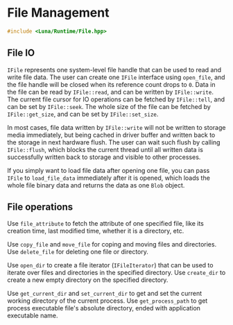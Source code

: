 # File Management

```c++
#include <Luna/Runtime/File.hpp>
```

## File IO

`IFile` represents one system-level file handle that can be used to read and write file data. The user can create one `IFile` interface using `open_file`, and the file handle will be closed when its reference count drops to `0`. Data in the file can be read by `IFile::read`, and can be written by `IFile::write`. The current file cursor for IO operations can be fetched by `IFile::tell`, and can be set by `IFile::seek`. The whole size of the file can be fetched by `IFile::get_size`, and can be set by `IFile::set_size`.

In most cases, file data written by `IFile::write` will not be written to storage media immediately, but being cached in driver buffer and written back to the storage in next hardware flush. The user can wait such flush by calling `IFile::flush`, which blocks the current thread until all written data is successfully written back to storage and visible to other processes.

If you simply want to load file data after opening one file, you can pass `IFile` to `load_file_data` immediately after it is opened, which loads the whole file binary data and returns the data as one `Blob` object.

## File operations

Use `file_attribute` to fetch the attribute of one specified file, like its creation time, last modified time, whether it is a directory, etc. 

Use `copy_file` and `move_file` for coping and moving files and directories. Use `delete_file` for deleting one file or directory.

Use `open_dir` to create a file iterator (`IFileIterator`) that can be used to iterate over files and directories in the specified directory. Use `create_dir` to create a new empty directory on the specified directory.

Use `get_current_dir` and `set_current_dir` to get and set the current working directory of the current process. Use `get_process_path` to get process executable file's absolute directory, ended with application executable name.

